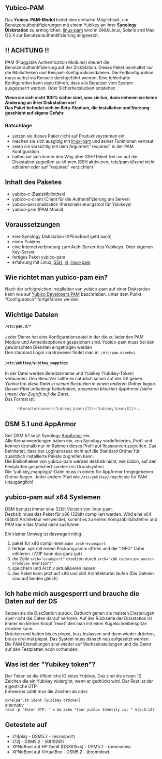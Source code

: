 ## Yubico-PAM ##

Das **Yubico-PAM-Modul** bietet eine einfache Möglichkeit, um Benutzerauthentifizierungen mit einem Yubikey an ihrer **Synology Diskstation** zu ermöglichen. [linux-pam] wird in GNU/Linux, Solaris and Mac OS X zur Benutzerauthentifizierung eingesetzt.

## !! ACHTUNG !! ##
PAM (Pluggable Authentication Modules) steuert die Benutzerauthentifizierung auf der DiskStation. Dieses Paket beinhaltet nur die Bibiliotheken und Beispiel-Konfigurationsdateien. Die Endkonfiguration muss selbst via Konsole durchgeführt werden. Eine fehlerhafte Konfiguration kann dazu führen, dass alle Benutzer vom System ausgesperrt werden. Oder Sicherheitslücken entstehen.<br>

**Wenn sie sich nicht 100% sicher sind, was sie tun, dann nehmen sie keine Änderung an ihrer Diskstation vor!<br>
Das Paket befindet sich im Beta-Stadium, die Installation und Nutzung geschieht auf eigene Gefahr.** 

### Ratschläge ###
- setzen sie dieses Paket nicht auf Produktivsystemen ein
- machen sie sich ausgibig mit [linux-pam] und seiner Funktionen vertraut 
- seien sie vorsichtig mit dem Argument "required" in der PAM Konfiguration
- halten sie sich immer den Weg über SSH/Telnet frei um auf die Diskstation zugreifen zu können (SSH aktivieren, /etc/pam.d/sshd nicht editieren oder auf "required" verzichten)

## Inhalt des Paketes ##
- yubico-c (Basisbibiliothek)
- yubico-c-client (Client für die Authentifizierung am Server)
- yubico-personalization (Personalisierungstool für Yubikeys)
- yubico-pam (PAM Modul)

## Voraussetzungen ##
- eine Synology Diskstation (XPEnoBoot geht auch)
- einen Yubikey
- eine Internetverbindung zum Auth-Server des Yubikeys. Oder eigenen Key-Server.
- fertiges Paket yubico-pam
- erfahrung mit Linux, [SSH], [vi], [linux-pam]

## Wie richtet man yubico-pam ein? ##
Nach der erfolgreichen Installation von yubico-pam auf einer Diskstation kann wie auf [Yubico Developers PAM]
beschrieben, unter dem Punkt "Configuration" fortgefahren werden.

## Wichtige Dateien ##
#### `/etc/pam.d/*`<br>
Jeder Dienst hat eine Konfigurationsdatei in der die zu ladenden PAM Module und Anmeldeoptionen gespeichert sind. Yubico-pam muss bei den gewünschten Diensten eingetragen werden<br>
Den standard Login via Broweser findet man in: `/etc/pam.d/webui`

#### `/etc/yubikey/yubikey_mappings`<br>
In der Datei werden Benutzername und Yubikey (Yubikey-Token) verbunden. Den Benutzer sollte es natürlich schon auf der DS geben.<br>
*Yubico hat diese Datei in seinen Beispielen in einem anderen Ordner liegen. Diesen Pfad unbedingt beibehalten, ansonsten blockiert AppArmor (siehe unten) den Zugriff auf die Datei*.<br>
Das Format ist:
> <Benutzername\>:<Yubikey token ID1\>:<Yubikey token ID2\>:….


## DSM 5.1 und AppArmor ##
Seit DSM 5.1 setzt Synology [AppArmor] ein.<br>
Alle Kernanwendungen haben ein, von Synology vordefiniertes, Profil und können deshalb nur im Rahmen dieses Profil auf Ressourcen zugreifen. Das beinhaltet, dass der Loginprozess nicht auf die Standard Ordner für zusätzlich installierte Pakete zugreifen kann.<br>
Die Bibiliotheken von yubico-pam werden deshalb nicht, wie üblich, auf den Festplatten gespeichert sondern im Grundsystem.<br>
Die 'yubikey_mappings'-Datei muss in einem für AppArmor freigegebenen Ordner liegen. Jeder andere Pfad wie `/etc/yubikey/` macht sie für PAM unzugänglich! 

## yubico-pam auf x64 Systemen
DSM benutzt immer eine 32bit Version von linux-pam.<br>
Deshalb muss das Paket für x86 (32bit) compiliert werden. Wird eine x64 (64bit) Architektur werwendet, kommt es zu einem Kompatibilitätsfehler und PAM kann das Modul nicht ausführen.<br>

Ein kleiner Umweg ist deswegen nötig:<br>
1. paket für x86 compilieren `make arch-evansport`<br>
2. fertige .spk mit einem Packprogramm öffnen und die "INFO" Datei editieren. (7ZIP kann das ganz gut)<br>
3. die Zeile `arch="evansport"` ersetzen durch `arch="x86 cedarview avoton bromolow evansport"`<br>
4. speichern und Archiv aktualisieren lassen<br>
5. das Paket kann jetzt auf x86 und x64 Architekturen laufen (Die Dateien sind auf beiden gleich)<br>

## Ich habe mich ausgesperrt und brauche die Daten auf der DS ##
Setzen sie die DiskStation zurück. Dadurch gehen die meisten Einstellugen aber
nicht die Daten darauf verloren.
Auf der Rückseite der Diskstation ist immer ein kleiner Knopf 'reset' den man mit einer Kugelschreiberspitze drücken kann.<br>
Drücken und halten bis es piepst, kurz loslassen und dann
wieder drücken, bis es drei mal piepst.
Das System muss danach neu aufgesetzt werden. Die PAM Einstellungen sind wieder 
auf Werkseinstellungen und die Daten auf den Festplatten noch vorhanden.

## Was ist der "Yubikey token"? ##
Der Token ist die öffentliche ID eines Yubikey. Das sind die ersten 12 Zeichen
die ein Yubikey widergibt, wenn er gedrückt wird. Der Rest ist der eigentliche OTP.<br>
Entwerder zählt man die Zeichen ab oder:<br>

`ykhelper.sh ident [yubikey drücken]`<br>
alternativ<br>
`read -p "Enter OTP: " s && echo "Your public Identity is: " ${s:0:12}`

## Getestete auf ##
- 214play - DSM5.2 - (evansport)
- 212j - DSM5.2 - (88f6281) 
- XPNoBoot auf HP Gen8 (DS3615xs) - DSM5.2 - (bromolow)
- XPNoBoot auf VirtualBox - DSM5.2 - (bromolow) 


[linux-pam]:http://www.linux-pam.org/
[SSH]:https://de.wikipedia.org/wiki/Secure_Shell
[vi]:https://de.wikipedia.org/wiki/Vi
[Yubico Developers PAM]:https://developers.yubico.com/yubico-pam/#_configuration
[AppArmor]:https://de.wikipedia.org/wiki/AppArmor
